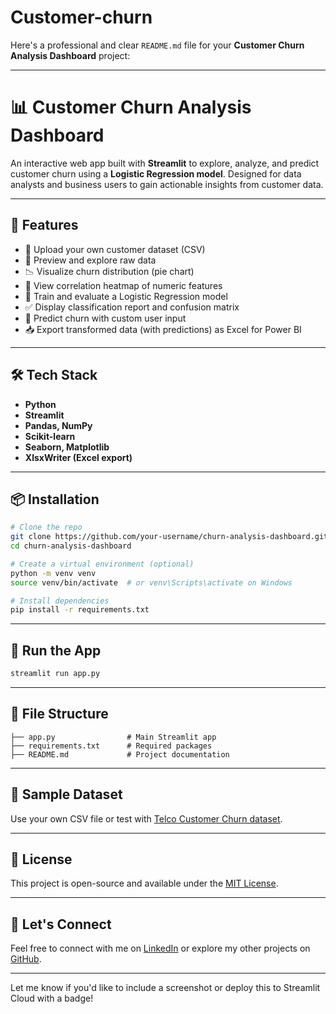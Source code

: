 # Customer-churn
Here's a professional and clear `README.md` file for your **Customer Churn Analysis Dashboard** project:

---

# 📊 Customer Churn Analysis Dashboard

An interactive web app built with **Streamlit** to explore, analyze, and predict customer churn using a **Logistic Regression model**. Designed for data analysts and business users to gain actionable insights from customer data.

---

## 🚀 Features

- 📂 Upload your own customer dataset (CSV)
- 🧾 Preview and explore raw data
- 📉 Visualize churn distribution (pie chart)
- 📌 View correlation heatmap of numeric features
- 🧠 Train and evaluate a Logistic Regression model
- ✅ Display classification report and confusion matrix
- 🎯 Predict churn with custom user input
- 📥 Export transformed data (with predictions) as Excel for Power BI

---

## 🛠️ Tech Stack

- **Python**  
- **Streamlit**  
- **Pandas, NumPy**  
- **Scikit-learn**  
- **Seaborn, Matplotlib**  
- **XlsxWriter (Excel export)**  

---

## 📦 Installation

```bash
# Clone the repo
git clone https://github.com/your-username/churn-analysis-dashboard.git
cd churn-analysis-dashboard

# Create a virtual environment (optional)
python -m venv venv
source venv/bin/activate  # or venv\Scripts\activate on Windows

# Install dependencies
pip install -r requirements.txt
```

---

## 🚀 Run the App

```bash
streamlit run app.py
```

---

## 📂 File Structure

```
├── app.py                # Main Streamlit app
├── requirements.txt      # Required packages
├── README.md             # Project documentation
```

---

## 🧪 Sample Dataset

Use your own CSV file or test with [Telco Customer Churn dataset](https://www.kaggle.com/blastchar/telco-customer-churn).

---

## 📄 License

This project is open-source and available under the [MIT License](LICENSE).

---

## 🙌 Let's Connect

Feel free to connect with me on [LinkedIn](https://www.linkedin.com/in/nataraj-murali/) or explore my other projects on [GitHub](https://github.com/leocoderz).

---

Let me know if you'd like to include a screenshot or deploy this to Streamlit Cloud with a badge!
